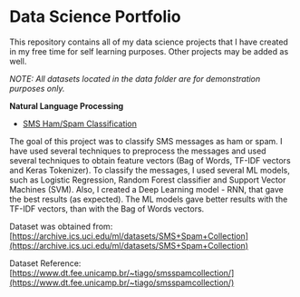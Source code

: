 # Data Science Portfolio
This repository contains all of my data science projects that I have created in my free time for self learning purposes. Other projects may be added as well.

*NOTE: All datasets located in the data folder are for demonstration purposes only.*

**Natural Language Processing**

- [SMS Ham/Spam Classification](https://github.com/TopukovAndrej/Data-Science-Portfolio/blob/main/.ipynb%20Notebooks/SMS%20Classification.ipynb)

The goal of this project was to classify SMS messages as ham or spam. I have used several techniques to preprocess the messages and used several techniques to obtain feature vectors (Bag of Words, TF-IDF vectors and Keras Tokenizer). To classify the messages, I used several ML models, such as Logistic Regression, Random Forest classifier and Support Vector Machines (SVM). Also, I created a Deep Learning model - RNN, that gave the best results (as expected). The ML models gave better results with the TF-IDF vectors, than with the Bag of Words vectors.


Dataset was obtained from: [https://archive.ics.uci.edu/ml/datasets/SMS+Spam+Collection](https://archive.ics.uci.edu/ml/datasets/SMS+Spam+Collection)

Dataset Reference: [https://www.dt.fee.unicamp.br/~tiago/smsspamcollection/](https://www.dt.fee.unicamp.br/~tiago/smsspamcollection/)
